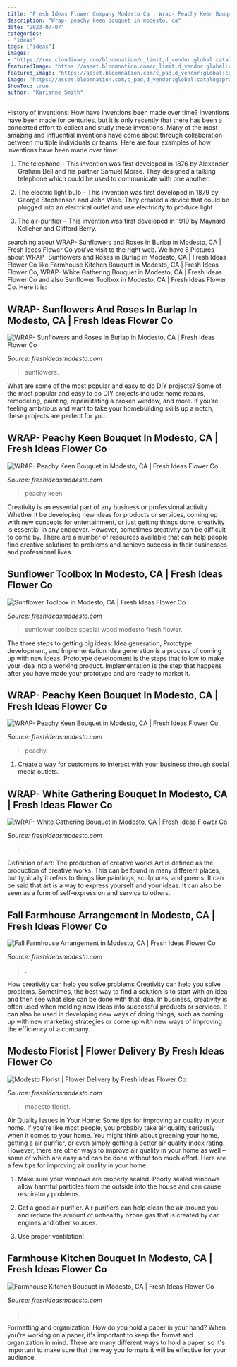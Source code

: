 ```yaml
---
title: "Fresh Ideas Flower Company Modesto Ca : Wrap- Peachy Keen Bouquet In Modesto, Ca"
description: "Wrap- peachy keen bouquet in modesto, ca"
date: "2023-07-07"
categories:
- "ideas"
tags: ["ideas"]
images:
- "https://res.cloudinary.com/bloomnation/c_limit,d_vendor:global:catalog:product:image.png,f_auto,fl_preserve_transparency,q_auto/v1580551004/vendor/6235/catalog/product/2/0/20190826101029_file_5d6458d5ed2e2_5d645add32dee.jpg"
featuredImage: "https://asset.bloomnation.com/c_limit,d_vendor:global:catalog:product:image.png,f_auto,fl_preserve_transparency,q_auto/v1612326356/vendor/6235/catalog/product/2/0/20190826092545_file_5d644e59704a0_5d644fdb7ed7c.jpg"
featured_image: "https://asset.bloomnation.com/c_pad,d_vendor:global:catalog:product:image.png,f_auto,fl_preserve_transparency,q_auto/v1599883687/vendor/6235/catalog/product/2/0/20190321095357_file_5c9407f510e0a.jpg"
image: "https://asset.bloomnation.com/c_pad,d_vendor:global:catalog:product:image.png,f_auto,fl_preserve_transparency,q_auto/v1587537763/vendor/6235/catalog/product/2/0/20170821062331_file_599b25234d648.jpg"
ShowToc: true
author: "Karianne Smith"
---
```



History of inventions: How have inventions been made over time?
Inventions have been made for centuries, but it is only recently that there has been a concerted effort to collect and study these inventions. Many of the most amazing and influential inventions have come about through collaboration between multiple individuals or teams. Here are four examples of how inventions have been made over time:

1) The telephone – This invention was first developed in 1876 by Alexander Graham Bell and his partner Samuel Morse. They designed a talking telephone which could be used to communicate with one another.

2) The electric light bulb – This invention was first developed in 1879 by George Stephenson and John Wise. They created a device that could be plugged into an electrical outlet and use electricity to produce light.

3) The air-purifier – This invention was first developed in 1919 by Maynard Kelleher and Clifford Berry.

	

		
searching about WRAP- Sunflowers and Roses in Burlap in Modesto, CA | Fresh Ideas Flower Co you've visit to the right web. We have 8 Pictures about WRAP- Sunflowers and Roses in Burlap in Modesto, CA | Fresh Ideas Flower Co like Farmhouse Kitchen Bouquet in Modesto, CA | Fresh Ideas Flower Co, WRAP- White Gathering Bouquet in Modesto, CA | Fresh Ideas Flower Co and also Sunflower Toolbox in Modesto, CA | Fresh Ideas Flower Co. Here it is:
		
    
## WRAP- Sunflowers And Roses In Burlap In Modesto, CA | Fresh Ideas Flower Co

<img loading=lazy src="https://asset.bloomnation.com/c_limit,d_vendor:global:catalog:product:image.png,f_auto,fl_preserve_transparency,q_auto/v1612326356/vendor/6235/catalog/product/2/0/20190826092545_file_5d644e59704a0_5d644fdb7ed7c.jpg" onerror="this.onerror=null;this.src='https://tse2.mm.bing.net/th?id=OIP.wn6FNiCc3wc2Lw4-SNps6wHaJ4&amp;pid=15.1';" alt="WRAP- Sunflowers and Roses in Burlap in Modesto, CA | Fresh Ideas Flower Co">

_Source: freshideasmodesto.com_

>sunflowers. 

	

What are some of the most popular and easy to do DIY projects?
Some of the most popular and easy to do DIY projects include: home repairs, remodeling, painting, repairilitating a broken window, and more. If you're feeling ambitious and want to take your homebuilding skills up a notch, these projects are perfect for you.

    
## WRAP- Peachy Keen Bouquet In Modesto, CA | Fresh Ideas Flower Co

<img loading=lazy src="https://asset.bloomnation.com/c_pad,d_vendor:global:catalog:product:image.png,f_auto,fl_preserve_transparency,q_auto/v1612327026/vendor/6235/catalog/product/2/0/20190826094622_file_5d64532e2e9e8_5d645538f0aa9.jpg" onerror="this.onerror=null;this.src='https://tse1.mm.bing.net/th?id=OIP.Y6ac3M5tyeXPWzDBcO-crAHaJ4&amp;pid=15.1';" alt="WRAP- Peachy Keen Bouquet in Modesto, CA | Fresh Ideas Flower Co">

_Source: freshideasmodesto.com_

>peachy keen. 

	

Creativity is an essential part of any business or professional activity. Whether it be developing new ideas for products or services, coming up with new concepts for entertainment, or just getting things done, creativity is essential in any endeavor. However, sometimes creativity can be difficult to come by. There are a number of resources available that can help people find creative solutions to problems and achieve success in their businesses and professional lives.

    
## Sunflower Toolbox In Modesto, CA | Fresh Ideas Flower Co

<img loading=lazy src="https://asset.bloomnation.com/c_pad,d_vendor:global:catalog:product:image.png,f_auto,fl_preserve_transparency,q_auto/v1587537763/vendor/6235/catalog/product/2/0/20170821062331_file_599b25234d648.jpg" onerror="this.onerror=null;this.src='https://tse4.mm.bing.net/th?id=OIP.mDTl5y35CYGBdzpVjulMuQAAAA&amp;pid=15.1';" alt="Sunflower Toolbox in Modesto, CA | Fresh Ideas Flower Co">

_Source: freshideasmodesto.com_

>sunflower toolbox special wood modesto fresh flower. 

	

The three steps to getting big ideas: Idea generation, Prototype development, and Implementation
Idea generation is a process of coming up with new ideas. Prototype development is the steps that follow to make your idea into a working product. Implementation is the step that happens after you have made your prototype and are ready to market it.

    
## WRAP- Peachy Keen Bouquet In Modesto, CA | Fresh Ideas Flower Co

<img loading=lazy src="https://asset.bloomnation.com/c_limit,d_vendor:global:catalog:product:image.png,f_auto,fl_preserve_transparency,q_auto/v1612327026/vendor/6235/catalog/product/2/0/20190826094635_file_5d64533b7afd5_5d64553d72476.jpg" onerror="this.onerror=null;this.src='https://tse4.mm.bing.net/th?id=OIP.fv-nPLpWzeDWhLqHGpeDhwHaJ4&amp;pid=15.1';" alt="WRAP- Peachy Keen Bouquet in Modesto, CA | Fresh Ideas Flower Co">

_Source: freshideasmodesto.com_

>peachy. 

	

1. Create a way for customers to interact with your business through social media outlets.

    
## WRAP- White Gathering Bouquet In Modesto, CA | Fresh Ideas Flower Co

<img loading=lazy src="https://res.cloudinary.com/bloomnation/c_limit,d_vendor:global:catalog:product:image.png,f_auto,fl_preserve_transparency,q_auto/v1580551004/vendor/6235/catalog/product/2/0/20190826101029_file_5d6458d5ed2e2_5d645add32dee.jpg" onerror="this.onerror=null;this.src='https://tse2.mm.bing.net/th?id=OIP.fS-m7CPJAYvmElzHRtWOKwHaJ4&amp;pid=15.1';" alt="WRAP- White Gathering Bouquet in Modesto, CA | Fresh Ideas Flower Co">

_Source: freshideasmodesto.com_

>. 

	

Definition of art: The production of creative works
Art is defined as the production of creative works. This can be found in many different places, but typically it refers to things like paintings, sculptures, and poems. It can be said that art is a way to express yourself and your ideas. It can also be seen as a form of self-expression and service to others.

    
## Fall Farmhouse Arrangement In Modesto, CA | Fresh Ideas Flower Co

<img loading=lazy src="https://asset.bloomnation.com/c_pad,d_vendor:global:catalog:product:image.png,f_auto,fl_preserve_transparency,q_auto/v1605615161/vendor/6235/catalog/product/2/0/20200911103414_file_5f5bfb66ba053_5f5bfbd4037a2.jpg" onerror="this.onerror=null;this.src='https://tse3.mm.bing.net/th?id=OIP.Lw0YyHVTxCUB4HmTkp7BHwHaJ4&amp;pid=15.1';" alt="Fall Farmhouse Arrangement in Modesto, CA | Fresh Ideas Flower Co">

_Source: freshideasmodesto.com_

>. 

	

How creativity can help you solve problems
Creativity can help you solve problems. Sometimes, the best way to find a solution is to start with an idea and then see what else can be done with that idea. In business, creativity is often used when molding new ideas into successful products or services. It can also be used in developing new ways of doing things, such as coming up with new marketing strategies or come up with new ways of improving the efficiency of a company.

    
## Modesto Florist | Flower Delivery By Fresh Ideas Flower Co

<img loading=lazy src="https://res.cloudinary.com/bloomnation/c_fill,d_vendor:global:catalog:product:image.png,f_auto,h_1008,q_auto,w_1008/v1598013235/vendor/6235/catalog/product/2/0/20190826101029_file_5d6458d5ed2e2_5d645add32dee.jpg" onerror="this.onerror=null;this.src='https://tse2.mm.bing.net/th?id=OIP.n1llfoQtusMdh5C1npJtfgHaHa&amp;pid=15.1';" alt="Modesto Florist | Flower Delivery by Fresh Ideas Flower Co">

_Source: freshideasmodesto.com_

>modesto florist. 

	

Air Quality Issues in Your Home: Some tips for improving air quality in your home.
If you're like most people, you probably take air quality seriously when it comes to your home. You might think about greening your home, getting a air purifier, or even simply getting a better air quality index rating. However, there are other ways to improve air quality in your home as well – some of which are easy and can be done without too much effort. Here are a few tips for improving air quality in your home: 
1) Make sure your windows are properly sealed. Poorly sealed windows allow harmful particles from the outside into the house and can cause respiratory problems.

2) Get a good air purifier. Air purifiers can help clean the air around you and reduce the amount of unhealthy ozone gas that is created by car engines and other sources.

3) Use proper ventilation!

    
## Farmhouse Kitchen Bouquet In Modesto, CA | Fresh Ideas Flower Co

<img loading=lazy src="https://asset.bloomnation.com/c_pad,d_vendor:global:catalog:product:image.png,f_auto,fl_preserve_transparency,q_auto/v1599883687/vendor/6235/catalog/product/2/0/20190321095357_file_5c9407f510e0a.jpg" onerror="this.onerror=null;this.src='https://tse4.mm.bing.net/th?id=OIP.jl1X4XahM6ods8pyASGyXgHaJ4&amp;pid=15.1';" alt="Farmhouse Kitchen Bouquet in Modesto, CA | Fresh Ideas Flower Co">

_Source: freshideasmodesto.com_

>. 

	

Formatting and organization: How do you hold a paper in your hand?
When you're working on a paper, it's important to keep the format and organization in mind. There are many different ways to hold a paper, so it's important to make sure that the way you formats it will be effective for your audience.

